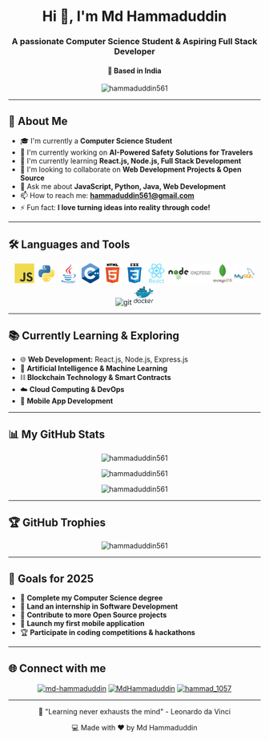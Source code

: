 <h1 align="center">Hi 👋, I'm Md Hammaduddin</h1>
<h3 align="center">A passionate Computer Science Student & Aspiring Full Stack Developer</h3>
<h4 align="center">📍 Based in India</h4>

<p align="center">
  <img src="https://komarev.com/ghpvc/?username=hammaduddin561&label=Profile%20views&color=0e75b6&style=flat" alt="hammaduddin561" />
</p>

---

## 🚀 About Me

- 🎓 I'm currently a **Computer Science Student**
- 🔭 I'm currently working on **AI-Powered Safety Solutions for Travelers**
- 🌱 I'm currently learning **React.js, Node.js, Full Stack Development**
- 👯 I'm looking to collaborate on **Web Development Projects & Open Source**
- 💬 Ask me about **JavaScript, Python, Java, Web Development**
- 📫 How to reach me: **hammaduddin561@gmail.com**
- ⚡ Fun fact: **I love turning ideas into reality through code!**

---

## 🛠️ Languages and Tools

<p align="center">
<img src="https://raw.githubusercontent.com/devicons/devicon/master/icons/javascript/javascript-original.svg" alt="javascript" width="40" height="40"/>
<img src="https://raw.githubusercontent.com/devicons/devicon/master/icons/python/python-original.svg" alt="python" width="40" height="40"/>
<img src="https://raw.githubusercontent.com/devicons/devicon/master/icons/java/java-original.svg" alt="java" width="40" height="40"/>
<img src="https://raw.githubusercontent.com/devicons/devicon/master/icons/cplusplus/cplusplus-original.svg" alt="cplusplus" width="40" height="40"/>
<img src="https://raw.githubusercontent.com/devicons/devicon/master/icons/html5/html5-original-wordmark.svg" alt="html5" width="40" height="40"/>
<img src="https://raw.githubusercontent.com/devicons/devicon/master/icons/css3/css3-original-wordmark.svg" alt="css3" width="40" height="40"/>
<img src="https://raw.githubusercontent.com/devicons/devicon/master/icons/react/react-original-wordmark.svg" alt="react" width="40" height="40"/>
<img src="https://raw.githubusercontent.com/devicons/devicon/master/icons/nodejs/nodejs-original-wordmark.svg" alt="nodejs" width="40" height="40"/>
<img src="https://raw.githubusercontent.com/devicons/devicon/master/icons/express/express-original-wordmark.svg" alt="express" width="40" height="40"/>
<img src="https://raw.githubusercontent.com/devicons/devicon/master/icons/mongodb/mongodb-original-wordmark.svg" alt="mongodb" width="40" height="40"/>
<img src="https://raw.githubusercontent.com/devicons/devicon/master/icons/mysql/mysql-original-wordmark.svg" alt="mysql" width="40" height="40"/>
<img src="https://www.vectorlogo.zone/logos/git-scm/git-scm-icon.svg" alt="git" width="40" height="40"/>
<img src="https://raw.githubusercontent.com/devicons/devicon/master/icons/docker/docker-original-wordmark.svg" alt="docker" width="40" height="40"/>
</p>

---

## 📚 Currently Learning & Exploring

- 🌐 **Web Development:** React.js, Node.js, Express.js
- 🤖 **Artificial Intelligence & Machine Learning**
- ⛓️ **Blockchain Technology & Smart Contracts**
- ☁️ **Cloud Computing & DevOps**
- 📱 **Mobile App Development**

---

## 📊 My GitHub Stats

<p align="center">
<img src="https://github-readme-stats.vercel.app/api?username=hammaduddin561&show_icons=true&locale=en&theme=dark" alt="hammaduddin561" />
</p>

<p align="center">
<img src="https://github-readme-stats.vercel.app/api/top-langs?username=hammaduddin561&show_icons=true&locale=en&layout=compact&theme=dark" alt="hammaduddin561" />
</p>

<p align="center">
<img src="https://github-readme-streak-stats.herokuapp.com/?user=hammaduddin561&theme=dark" alt="hammaduddin561" />
</p>

---

## 🏆 GitHub Trophies

<p align="center">
<img src="https://github-profile-trophy.vercel.app/?username=hammaduddin561&theme=onedark" alt="hammaduddin561" />
</p>

---

## 🎯 Goals for 2025

- 🚀 **Complete my Computer Science degree**
- 💼 **Land an internship in Software Development**
- 🌟 **Contribute to more Open Source projects**
- 📱 **Launch my first mobile application**
- 🏆 **Participate in coding competitions & hackathons**

---

## 🌐 Connect with me

<p align="center">
<a href="https://www.linkedin.com/in/md-hammaduddin-908664215/" target="blank"><img align="center" src="https://raw.githubusercontent.com/rahuldkjain/github-profile-readme-generator/master/src/images/icons/Social/linked-in-alt.svg" alt="md-hammaduddin" height="30" width="40" /></a>
<a href="https://x.com/MdHammaduddin" target="blank"><img align="center" src="https://raw.githubusercontent.com/rahuldkjain/github-profile-readme-generator/master/src/images/icons/Social/twitter.svg" alt="MdHammaduddin" height="30" width="40" /></a>
<a href="https://www.instagram.com/hammad_1057/" target="blank"><img align="center" src="https://raw.githubusercontent.com/rahuldkjain/github-profile-readme-generator/master/src/images/icons/Social/instagram.svg" alt="hammad_1057" height="30" width="40" /></a>
</p>

---

<p align="center">
📖 "Learning never exhausts the mind" - Leonardo da Vinci
</p>

<p align="center">
💻 Made with ❤️ by Md Hammaduddin
</p>

